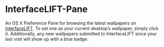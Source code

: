 InterfaceLIFT-Pane
==================

An OS X Preference Pane for browsing the latest wallpapers on [InterfaceLIFT](http://interfacelift.com/). To set one as your current desktop’s wallpaper, simply click it. Additionally, any new wallpapers submitted to InterfaceLIFT since your last visit will show up with a blue badge.
